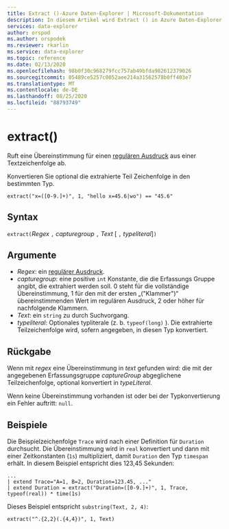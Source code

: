 ```yaml
---
title: Extract ()-Azure Daten-Explorer | Microsoft-Dokumentation
description: In diesem Artikel wird Extract () in Azure Daten-Explorer beschrieben.
services: data-explorer
author: orspod
ms.author: orspodek
ms.reviewer: rkarlin
ms.service: data-explorer
ms.topic: reference
ms.date: 02/13/2020
ms.openlocfilehash: 98b0f30c968279fcc757ab49bfda982612379026
ms.sourcegitcommit: 05489ce5257c0052aee214a31562578b0ff403e7
ms.translationtype: MT
ms.contentlocale: de-DE
ms.lasthandoff: 08/25/2020
ms.locfileid: "88793749"
---
```

# <a name="extract"></a>extract()

Ruft eine Übereinstimmung für einen [regulären Ausdruck](./re2.md) aus einer Textzeichenfolge ab. 

Konvertieren Sie optional die extrahierte Teil Zeichenfolge in den bestimmten Typ.

```kusto
extract("x=([0-9.]+)", 1, "hello x=45.6|wo") == "45.6"
```

## <a name="syntax"></a>Syntax

`extract(`*Regex* `,` *capturegroup* `,` *Text* [ `,` *typeliteral*]`)`

## <a name="arguments"></a>Argumente

* *Regex*: ein [regulärer Ausdruck](./re2.md).
* *capturegroup*: eine positive `int` Konstante, die die Erfassungs Gruppe angibt, die extrahiert werden soll. 0 steht für die vollständige Übereinstimmung, 1 für den mit der ersten „("Klammer")“ übereinstimmenden Wert im regulären Ausdruck, 2 oder höher für nachfolgende Klammern.
* *Text*: ein `string` zu durch Suchvorgang.
* *typeliteral*: Optionales typliterale (z. b. `typeof(long)` ). Die extrahierte Teilzeichenfolge wird, sofern angegeben, in diesen Typ konvertiert. 

## <a name="returns"></a>Rückgabe

Wenn mit *regex* eine Übereinstimmung in *text* gefunden wird: die mit der angegebenen Erfassungsgruppe *captureGroup* abgeglichene Teilzeichenfolge, optional konvertiert in *typeLiteral*.

Wenn keine Übereinstimmung vorhanden ist oder bei der Typkonvertierung ein Fehler auftritt: `null`. 

## <a name="examples"></a>Beispiele

Die Beispielzeichenfolge `Trace` wird nach einer Definition für `Duration` durchsucht. Die Übereinstimmung wird in `real` konvertiert und dann mit einer Zeitkonstanten (`1s`) multipliziert, damit `Duration` den Typ `timespan` erhält. In diesem Beispiel entspricht dies 123,45 Sekunden:

```kusto
...
| extend Trace="A=1, B=2, Duration=123.45, ..."
| extend Duration = extract("Duration=([0-9.]+)", 1, Trace, typeof(real)) * time(1s) 
```

Dieses Beispiel entspricht `substring(Text, 2, 4)`:

```kusto
extract("^.{2,2}(.{4,4})", 1, Text)
```